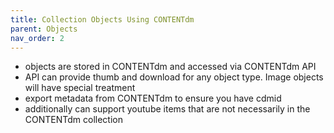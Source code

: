 ```yaml
---
title: Collection Objects Using CONTENTdm
parent: Objects
nav_order: 2
---
```


- objects are stored in CONTENTdm and accessed via CONTENTdm API
- API can provide thumb and download for any object type. Image objects will have special treatment
- export metadata from CONTENTdm to ensure you have cdmid
- additionally can support youtube items that are not necessarily in the CONTENTdm collection
